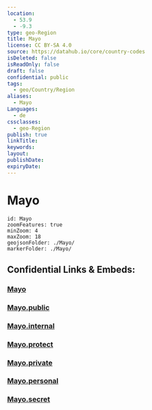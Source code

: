 ```yaml
---
location:
  - 53.9
  - -9.3
type: geo-Region
title: Mayo
license: CC BY-SA 4.0
source: https://datahub.io/core/country-codes
isDeleted: false
isReadOnly: false
draft: false
confidential: public
tags:
  - geo/Country/Region
aliases:
  - Mayo
Languages:
  - de
cssclasses:
  - geo-Region
publish: true
linkTitle:
keywords:
layout:
publishDate:
expiryDate:
---
```


# Mayo

```leaflet
id: Mayo
zoomFeatures: true 
minZoom: 4 
maxZoom: 18
geojsonFolder: ./Mayo/
markerFolder: ./Mayo/
```


## Confidential Links & Embeds: 

### [Mayo](/_Standards/Earth/Continent/Europe/Europe~North/Ireland/Ireland,Provinces/Connacht/Mayo.md) 

### [Mayo.public](/_public/Earth/Continent/Europe/Europe~North/Ireland/Ireland,Provinces/Connacht/Mayo.public.md) 

### [Mayo.internal](/_internal/Earth/Continent/Europe/Europe~North/Ireland/Ireland,Provinces/Connacht/Mayo.internal.md) 

### [Mayo.protect](/_protect/Earth/Continent/Europe/Europe~North/Ireland/Ireland,Provinces/Connacht/Mayo.protect.md) 

### [Mayo.private](/_private/Earth/Continent/Europe/Europe~North/Ireland/Ireland,Provinces/Connacht/Mayo.private.md) 

### [Mayo.personal](/_personal/Earth/Continent/Europe/Europe~North/Ireland/Ireland,Provinces/Connacht/Mayo.personal.md) 

### [Mayo.secret](/_secret/Earth/Continent/Europe/Europe~North/Ireland/Ireland,Provinces/Connacht/Mayo.secret.md)

